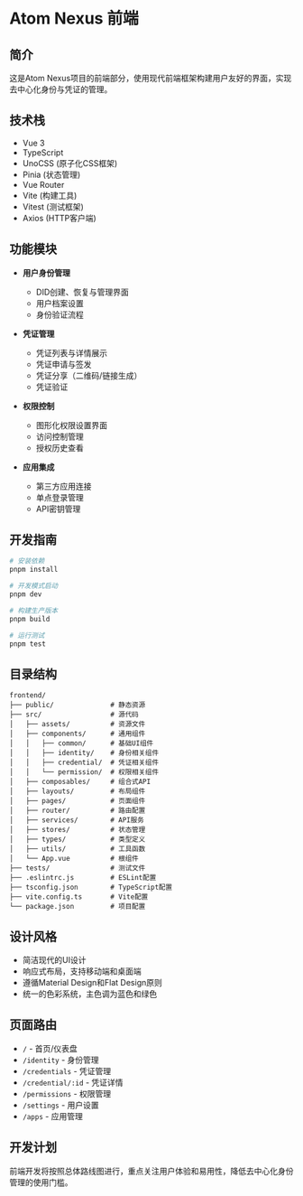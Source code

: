# Atom Nexus 前端

## 简介

这是Atom Nexus项目的前端部分，使用现代前端框架构建用户友好的界面，实现去中心化身份与凭证的管理。

## 技术栈

- Vue 3
- TypeScript
- UnoCSS (原子化CSS框架)
- Pinia (状态管理)
- Vue Router
- Vite (构建工具)
- Vitest (测试框架)
- Axios (HTTP客户端)

## 功能模块

- **用户身份管理**
  - DID创建、恢复与管理界面
  - 用户档案设置
  - 身份验证流程

- **凭证管理**
  - 凭证列表与详情展示
  - 凭证申请与签发
  - 凭证分享（二维码/链接生成）
  - 凭证验证

- **权限控制**
  - 图形化权限设置界面
  - 访问控制管理
  - 授权历史查看

- **应用集成**
  - 第三方应用连接
  - 单点登录管理
  - API密钥管理

## 开发指南

```bash
# 安装依赖
pnpm install

# 开发模式启动
pnpm dev

# 构建生产版本
pnpm build

# 运行测试
pnpm test
```

## 目录结构

```
frontend/
├── public/              # 静态资源
├── src/                 # 源代码
│   ├── assets/          # 资源文件
│   ├── components/      # 通用组件
│   │   ├── common/      # 基础UI组件
│   │   ├── identity/    # 身份相关组件
│   │   ├── credential/  # 凭证相关组件
│   │   └── permission/  # 权限相关组件
│   ├── composables/     # 组合式API
│   ├── layouts/         # 布局组件
│   ├── pages/           # 页面组件
│   ├── router/          # 路由配置
│   ├── services/        # API服务
│   ├── stores/          # 状态管理
│   ├── types/           # 类型定义
│   ├── utils/           # 工具函数
│   └── App.vue          # 根组件
├── tests/               # 测试文件
├── .eslintrc.js         # ESLint配置
├── tsconfig.json        # TypeScript配置
├── vite.config.ts       # Vite配置
└── package.json         # 项目配置
```

## 设计风格

- 简洁现代的UI设计
- 响应式布局，支持移动端和桌面端
- 遵循Material Design和Flat Design原则
- 统一的色彩系统，主色调为蓝色和绿色

## 页面路由

- `/` - 首页/仪表盘
- `/identity` - 身份管理
- `/credentials` - 凭证管理
- `/credential/:id` - 凭证详情
- `/permissions` - 权限管理
- `/settings` - 用户设置
- `/apps` - 应用管理

## 开发计划

前端开发将按照总体路线图进行，重点关注用户体验和易用性，降低去中心化身份管理的使用门槛。 
